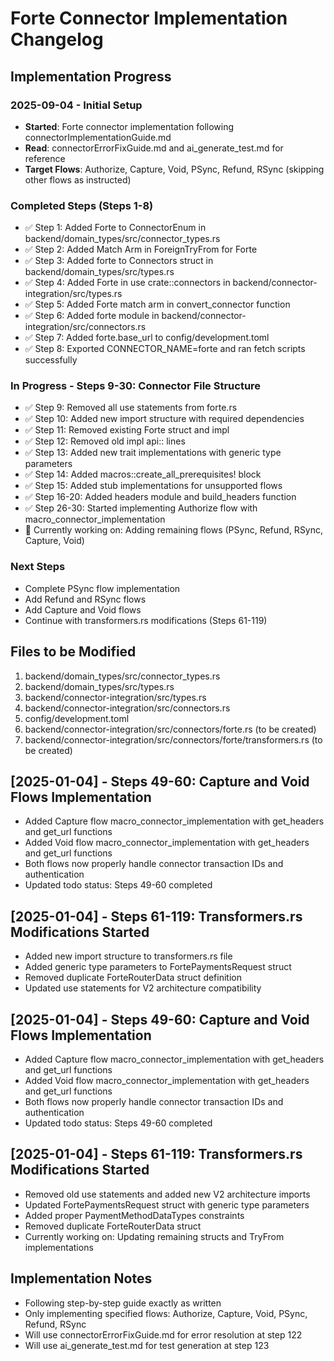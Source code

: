 # Forte Connector Implementation Changelog

## Implementation Progress

### 2025-09-04 - Initial Setup
- **Started**: Forte connector implementation following connectorImplementationGuide.md
- **Read**: connectorErrorFixGuide.md and ai_generate_test.md for reference
- **Target Flows**: Authorize, Capture, Void, PSync, Refund, RSync (skipping other flows as instructed)

### Completed Steps (Steps 1-8)
- ✅ Step 1: Added Forte to ConnectorEnum in backend/domain_types/src/connector_types.rs
- ✅ Step 2: Added Match Arm in ForeignTryFrom for Forte
- ✅ Step 3: Added forte to Connectors struct in backend/domain_types/src/types.rs
- ✅ Step 4: Added Forte in use crate::connectors in backend/connector-integration/src/types.rs
- ✅ Step 5: Added Forte match arm in convert_connector function
- ✅ Step 6: Added forte module in backend/connector-integration/src/connectors.rs
- ✅ Step 7: Added forte.base_url to config/development.toml
- ✅ Step 8: Exported CONNECTOR_NAME=forte and ran fetch scripts successfully

### In Progress - Steps 9-30: Connector File Structure
- ✅ Step 9: Removed all use statements from forte.rs
- ✅ Step 10: Added new import structure with required dependencies
- ✅ Step 11: Removed existing Forte struct and impl
- ✅ Step 12: Removed old impl api:: lines
- ✅ Step 13: Added new trait implementations with generic type parameters
- ✅ Step 14: Added macros::create_all_prerequisites! block
- ✅ Step 15: Added stub implementations for unsupported flows
- ✅ Step 16-20: Added headers module and build_headers function
- ✅ Step 26-30: Started implementing Authorize flow with macro_connector_implementation
- 🔄 Currently working on: Adding remaining flows (PSync, Refund, RSync, Capture, Void)

### Next Steps
- Complete PSync flow implementation
- Add Refund and RSync flows
- Add Capture and Void flows
- Continue with transformers.rs modifications (Steps 61-119)

## Files to be Modified
1. backend/domain_types/src/connector_types.rs
2. backend/domain_types/src/types.rs
3. backend/connector-integration/src/types.rs
4. backend/connector-integration/src/connectors.rs
5. config/development.toml
6. backend/connector-integration/src/connectors/forte.rs (to be created)
7. backend/connector-integration/src/connectors/forte/transformers.rs (to be created)

## [2025-01-04] - Steps 49-60: Capture and Void Flows Implementation
- Added Capture flow macro_connector_implementation with get_headers and get_url functions
- Added Void flow macro_connector_implementation with get_headers and get_url functions
- Both flows now properly handle connector transaction IDs and authentication
- Updated todo status: Steps 49-60 completed

## [2025-01-04] - Steps 61-119: Transformers.rs Modifications Started
- Added new import structure to transformers.rs file
- Added generic type parameters to FortePaymentsRequest struct
- Removed duplicate ForteRouterData struct definition
- Updated use statements for V2 architecture compatibility

## [2025-01-04] - Steps 49-60: Capture and Void Flows Implementation
- Added Capture flow macro_connector_implementation with get_headers and get_url functions
- Added Void flow macro_connector_implementation with get_headers and get_url functions
- Both flows now properly handle connector transaction IDs and authentication
- Updated todo status: Steps 49-60 completed

## [2025-01-04] - Steps 61-119: Transformers.rs Modifications Started
- Removed old use statements and added new V2 architecture imports
- Updated FortePaymentsRequest struct with generic type parameters
- Added proper PaymentMethodDataTypes constraints
- Removed duplicate ForteRouterData struct
- Currently working on: Updating remaining structs and TryFrom implementations

## Implementation Notes
- Following step-by-step guide exactly as written
- Only implementing specified flows: Authorize, Capture, Void, PSync, Refund, RSync
- Will use connectorErrorFixGuide.md for error resolution at step 122
- Will use ai_generate_test.md for test generation at step 123
